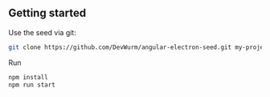 ## Getting started
Use the seed via git:
```sh
git clone https://github.com/DevWurm/angular-electron-seed.git my-project
```
Run
```sh
npm install
npm run start
```
